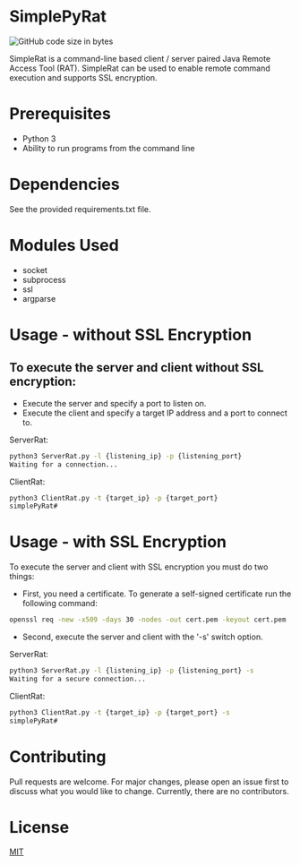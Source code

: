 # SimplePyRat
![GitHub code size in bytes](https://img.shields.io/github/languages/code-size/brease568/SimplePyRat)

SimpleRat is a command-line based client / server paired Java Remote Access Tool (RAT). SimpleRat can be used to enable remote command execution and supports SSL encryption.

# Prerequisites

- Python 3
- Ability to run programs from the command line

# Dependencies

See the provided requirements.txt file.

# Modules Used

- socket
- subprocess
- ssl
- argparse

# Usage - without SSL Encryption

## To execute the server and client without SSL encryption:
- Execute the server and specify a port to listen on.
- Execute the client and specify a target IP address and a port to connect to.

ServerRat:
```bash
python3 ServerRat.py -l {listening_ip} -p {listening_port}
Waiting for a connection...
```

ClientRat:
```bash
python3 ClientRat.py -t {target_ip} -p {target_port}
simplePyRat#
```

# Usage - with SSL Encryption

To execute the server and client with SSL encryption you must do two things:

- First, you need a certificate. To generate a self-signed certificate run the following command:

```bash
openssl req -new -x509 -days 30 -nodes -out cert.pem -keyout cert.pem
```

- Second, execute the server and client with the '-s' switch option.

ServerRat:
```bash
python3 ServerRat.py -l {listening_ip} -p {listening_port} -s
Waiting for a secure connection...
```

ClientRat:
```bash
python3 ClientRat.py -t {target_ip} -p {target_port} -s
simplePyRat#
```

# Contributing

Pull requests are welcome. For major changes, please open an issue first to discuss what you would like to change. Currently, there are no contributors.

# License

[MIT](https://choosealicense.com/licenses/mit/)
